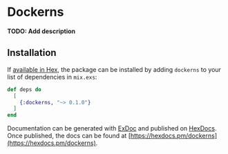 # Dockerns

**TODO: Add description**

## Installation

If [available in Hex](https://hex.pm/docs/publish), the package can be installed
by adding `dockerns` to your list of dependencies in `mix.exs`:

```elixir
def deps do
  [
    {:dockerns, "~> 0.1.0"}
  ]
end
```

Documentation can be generated with [ExDoc](https://github.com/elixir-lang/ex_doc)
and published on [HexDocs](https://hexdocs.pm). Once published, the docs can
be found at [https://hexdocs.pm/dockerns](https://hexdocs.pm/dockerns).

